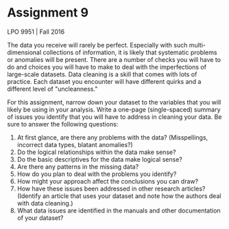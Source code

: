 Assignment 9
================
LPO 9951 | Fall 2016

The data you receive will rarely be perfect. Especially with such multi-dimensional collections of information, it is likely that systematic problems or anomalies will be present. There are a number of checks you will have to do and choices you will have to make to deal with the imperfections of large-scale datasets. Data cleaning is a skill that comes with lots of practice. Each dataset you encounter will have different quirks and a different level of "uncleanness."

For this assignment, narrow down your dataset to the variables that you will likely be using in your analysis. Write a one-page (single-spaced) summary of issues you identify that you will have to address in cleaning your data. Be sure to answer the following questions:

1.  At first glance, are there any problems with the data? (Misspellings, incorrect data types, blatant anomalies?)
2.  Do the logical relationships within the data make sense?
3.  Do the basic descriptives for the data make logical sense?
4.  Are there any patterns in the missing data?
5.  How do you plan to deal with the problems you identify?
6.  How might your approach affect the conclusions you can draw?
7.  How have these issues been addressed in other research articles? (Identify an article that uses your dataset and note how the authors deal with data cleaning.)
8.  What data issues are identified in the manuals and other documentation of your dataset?

<br>
